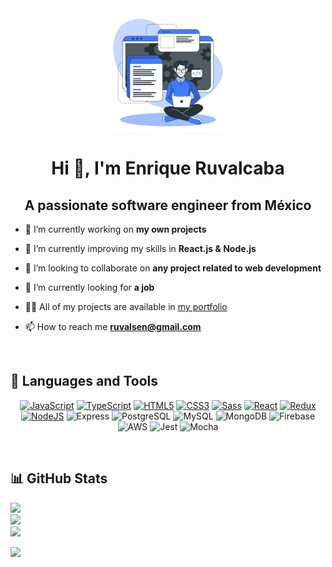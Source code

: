 <div align="center"><img align="center" src="./dev.png" style="width: 200px"/></div>

<h1 align="center">Hi 👋, I'm Enrique Ruvalcaba</h1>
<h2 align="center">A passionate software engineer from México</h2>

- 🔭 I’m currently working on **my own projects**

- 🌱 I’m currently improving my skills in **React.js & Node.js**

- 👯 I’m looking to collaborate on **any project related to web development**

- 🤝 I’m currently looking for **a job**

- 👨‍💻 All of my projects are available in [my portfolio](https://ruvalsen.netlify.app/#projects)

- 📫 How to reach me **ruvalsen@gmail.com**

<br>

## 🧰 Languages and Tools

<p align="center">
<a href="https://developer.mozilla.org/en-US/docs/Web/JavaScript" target="_blank" rel="noreferrer"><img src="https://raw.githubusercontent.com/danielcranney/readme-generator/main/public/icons/skills/javascript-colored.svg" width="36" height="36" alt="JavaScript" /></a>
<a href="https://www.typescriptlang.org/" target="_blank" rel="noreferrer"><img src="https://raw.githubusercontent.com/danielcranney/readme-generator/main/public/icons/skills/typescript-colored.svg" width="36" height="36" alt="TypeScript" /></a>
<a href="https://developer.mozilla.org/en-US/docs/Glossary/HTML5" target="_blank" rel="noreferrer"><img src="https://raw.githubusercontent.com/danielcranney/readme-generator/main/public/icons/skills/html5-colored.svg" width="36" height="36" alt="HTML5" /></a>
<a href="https://www.w3.org/TR/CSS/#css" target="_blank" rel="noreferrer"><img src="https://raw.githubusercontent.com/danielcranney/readme-generator/main/public/icons/skills/css3-colored.svg" width="36" height="36" alt="CSS3" /></a>
<a href="https://sass-lang.com/" target="_blank" rel="noreferrer"><img src="https://raw.githubusercontent.com/danielcranney/readme-generator/main/public/icons/skills/sass-colored.svg" width="36" height="36" alt="Sass" /></a>
<a href="https://reactjs.org/" target="_blank" rel="noreferrer"><img src="https://raw.githubusercontent.com/danielcranney/readme-generator/main/public/icons/skills/react-colored.svg" width="36" height="36" alt="React" /></a>
<a href="https://redux.js.org/" target="_blank" rel="noreferrer"><img src="https://raw.githubusercontent.com/danielcranney/readme-generator/main/public/icons/skills/redux-colored.svg" width="36" height="36" alt="Redux" /></a>
<a href="https://nodejs.org/en/" target="_blank" rel="noreferrer"><img src="https://raw.githubusercontent.com/danielcranney/readme-generator/main/public/icons/skills/nodejs-colored.svg" width="36" height="36" alt="NodeJS" /></a>
<a><img src="https://i.imgur.com/iddNcx4.png" width="36" height="36" alt="Express" /></a>
<a><img src="https://cdn.jsdelivr.net/gh/devicons/devicon/icons/postgresql/postgresql-plain.svg" width="36" height="36" alt="PostgreSQL" /></a>
<a><img src="https://cdn.jsdelivr.net/gh/devicons/devicon/icons/mysql/mysql-plain.svg" width="36" height="36" alt="MySQL" /></a>
<a><img src="https://cdn.jsdelivr.net/gh/devicons/devicon/icons/mongodb/mongodb-plain.svg" width="36" height="36" alt="MongoDB" /></a>
<a><img src="https://cdn.jsdelivr.net/gh/devicons/devicon/icons/firebase/firebase-plain.svg" width="36" height="36" alt="Firebase" /></a>
<a><img src="https://cdn.jsdelivr.net/gh/devicons/devicon/icons/amazonwebservices/amazonwebservices-original.svg" width="36" height="36" alt="AWS" /></a>
<a><img src="https://cdn.jsdelivr.net/gh/devicons/devicon/icons/jest/jest-plain.svg" width="36" height="36" alt="Jest" /></a>
<a><img src="https://cdn.jsdelivr.net/gh/devicons/devicon/icons/mocha/mocha-plain.svg" width="36" height="36" alt="Mocha" /></a>
</p>

<br>

## 📊 GitHub Stats

![](https://github-readme-stats.vercel.app/api?username=cthulhuscode&theme=dark&hide_border=false&include_all_commits=false&count_private=true)<br/>
![](https://github-readme-streak-stats.herokuapp.com/?user=cthulhuscode&theme=dark&hide_border=false)<br/>
![](https://github-readme-stats.vercel.app/api/top-langs/?username=cthulhuscode&theme=dark&hide_border=false&include_all_commits=false&count_private=true&layout=compact)

[![](https://visitcount.itsvg.in/api?id=cthulhuscode&icon=5&color=12)](https://visitcount.itsvg.in)
